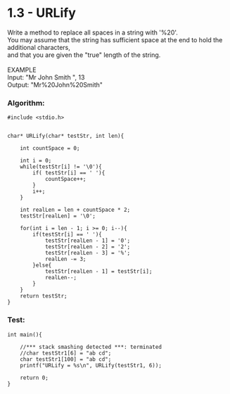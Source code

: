 # 1.3 - URLify

Write a method to replace all spaces in a string with '%20'.\
You may assume that the string has sufficient space at the end to hold the additional characters,\
and that you are given the "true" length of the string.\
\
EXAMPLE\
Input: "Mr John Smith      ", 13\
Output: "Mr%20John%20Smith"

### Algorithm:

```
#include <stdio.h>


char* URLify(char* testStr, int len){
    
    int countSpace = 0;
    
    int i = 0;
    while(testStr[i] != '\0'){
        if( testStr[i] == ' '){
            countSpace++;
        }
        i++;
    }
    
    int realLen = len + countSpace * 2;
    testStr[realLen] = '\0';
    
    for(int i = len - 1; i >= 0; i--){
        if(testStr[i] == ' '){
            testStr[realLen - 1] = '0';
            testStr[realLen - 2] = '2';
            testStr[realLen - 3] = '%';
            realLen -= 3;
        }else{
            testStr[realLen - 1] = testStr[i];
            realLen--;
        }
    }
    return testStr;
}
```

### Test:

```
int main(){

    //*** stack smashing detected ***: terminated
    //char testStr1[6] = "ab cd";
    char testStr1[100] = "ab cd";
    printf("URLify = %s\n", URLify(testStr1, 6));

    return 0;
}
```
